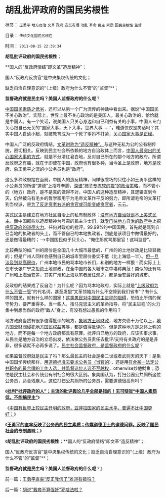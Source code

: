 # 胡乱批评政府的国民劣根性

标签： `王勇平` `地方自治` `文革` `政府` `造反有理` `动乱` `革命` `民主` `素质` `国民劣根性` `监督` 

目录： `传统文化国民劣根性`

时间： `2011-08-15 22:39:34`

**胡乱批评政府的国民劣根性**；

**国人的“反政府情结”即文革“造反精神”；

国人“反政府反贪官”是中央集权传统的文化；

缺乏自治自理意识的“（上级）政府为什么不管”的“监督”**；

**监督政府就是民主吗？美国人监督政府的什么呢**？

[中国国民素质之低劣](../../../2011/8/13/批评“批评政府的人”.md)，还可以从另一个广为流传的神话中看出来。据说“中国国民不关心政治”。实际上，世界上最不关心政治的是美国人，最关心政治的，恰恰就是中国人。有一个笑话，说美国人只关心身边和自已利益有关的小事，中国人专门关心跟自已无关的“国家大事，天下大事，世界大事……”，难道仅仅是笑话吗？其实中国人自幼小起，就被教育成为一个死了爹妈不打紧，[关心国家大事是正经](../../../2009/9/27/无私的爱仆主义和有私的爱国.md)。

中国人广泛的反政府情结，[文革时称为“造反精神”，](http://darthvad123.wordpress.com/2011/04/11/%E7%A7%91%E5%AD%A6%E7%9A%84%E5%8F%91%E5%B1%95%E8%A7%82/)与这种无私为公的公有制传统，密切相关。反映到民主社会所依赖的地方自治政体上而言，[中国人最突出的关心国家大事的方式](../../../2010/4/16/中国人的参政议政意识世界第一，从娃娃抓起！.md)，就是不分清红皂白地，反对自已所在的那个地方的政府。所谓反政府之有趣，就在于即使在中国，政府也有很多种，当今圣上是政府，地方是政府，象王勇平之流的小公务员也是“政府”。

这么多种政府摆在面前，中国人的造反精神，同样很乖巧的只往小如王勇平这样的小公务员的所谓“道德”上招呼拳脚，[深谙“柿子专拣软的捏”的政治策略](../../../2009/8/25/柿子宜拣软的捏.md)，而不管小的（地方）政府，是不是真的做得不对。中国人的这种造反精神，其逻辑直到今天，仍然被乌有毛乡的哲学家用于为毛帝文革作平反的努力，即所谓毛帝的文革打到当权派，是[为了反走资老右派的贪官或可能变成贪官者](../../../2009/7/3/看看毛主席是怎样发动文革反腐的.md)，云云。

美式民主是建立在地方社区自治上的私有制政体；[没有地方自治就谈不上美式民主](../../../2011/3/16/美国的户籍制度和民粹运动.md)。而中国那些以造反精神为号召的民主斗士们，就[专门往地方自治的政府手上招呼反政府的道德火力](../../../2010/4/16/朋党相援之“你是咱们一伙的吗”.md)。任何对政府的批评，99.99%的中国国民，首先就是骂到自已当地的执政者的头上，而不管自已的本地执政者，到底是该项目中做得最好的，还是做得最糟的；——>中国国民似乎只关心，“俺住那就骂那里官！这叫监督”。

比较典型的如广州的房价是全国几十大城市最低的，广州的的土地财政是比较轻微的；但是广州人同样会感到自已的城市里房价委实不低（比上海低一半）。[但一旦涉及到骂高房价](../../../2009/7/18/为什么商品房市场确实不存在腐败.md)，广州本地市民的骂本地市长们，和别的地方一样狠！而实际上上任市长张广宁之拒绝土地财政，在全中国的各大城市之中堪称典范！类似的还有骂广州和上海治安差，其实广州和上海以笔者居住观之，都是治安最好的城市。

反政府的结果成了反自治！为什么呢？因为骂本地政府，实际上就是“[上级政府为什么不管一管](http://blog.sina.com.cn/s/blog_5563a64d0100gfpk.html)”的代名词，甚至发狠“文革领袖为什么不空降到我们省市”？有什么样的国民，就有什么样的国家！[这类愚民对中国民主进程的阻碍](../../../2010/1/14/两种传统民间势力博羿阻尼民主进程.md)，恐怕比所谓的保守势力，要严重得多。当一些人，按马克思主义的革命指导，将“民主进程”的火力集中到想当然的政府“敌人”身上，有没有想过愚民的作用吗？

地方政府当然有很多值得批评的地方，[象地方土地财政](../../../2008/7/4/三个坏蛋政策博羿老百姓承受高房价危机全部代价.md)，地方欠债十万亿以上，[地方国营财阀侵犯地方国民权益等等](../../../2008/6/28/推恩令瓦解地方土地财政，结束高房价.md)，都是值得批评的。但是这种地方是总体上称的地方，而不是每一个地方政府都具有原罪。批评自已地方的政府，应该实事求事。从民主是地方自治的立场出发，依法依公务员责任去批评/支持有关政府的是是非非，很多话就不必再多说了。[民主社会监督政府，是监督政府的什么呢](../../../2010/9/13/中国特色的舆论监督.md)？

如果监督政府就是民主了吗？那么最民主的社会是秦二世或者武则天的天下！是象中国国学传统那样，[用道德标准去要求公务员（当官的](../../../2010/7/21/不要搞道德“治法”.md)），还是用[符合某一法定公共职务的最合适的工作人选，并监督这位人选不至越权](../../../2009/12/6/公务员，即公共服务从业员.md)，otherwise炒他鱿鱼；恐怕是民主社会和传统公有制社会的很大区别。象美国认为，打扫公园公共厕所这位公务员，适合残疾人。这位打扫公共厕所的公务员，需要道德很高尚吗？

《[**批判“批评政府的人”；主流的批评舆论几乎全部是错的！无可辩驳“中国人素质低，不能搞民主”**](../../../2011/8/13/批评“批评政府的人”.md)》

《[中国有世界上较民主开明的政府，亚非拉国家的民主水平，普遍不比中国更好；](../../../2011/8/13/中国在世界上相对民主和开明.md)》

《[**王勇平的直率反映了公务员的民主素质；传媒道德卫士的道德问罪，反映了国民社会的专制愚昧；**](../../../2011/8/15/王勇平直率“反正我信了”难道有错吗？.md)》

《**胡乱批评政府的国民劣根性**；**国人的“反政府情结”即文革“造反精神”；

国人“反政府反贪官”是中央集权传统的文化；缺乏自治自理意识的“（上级）政府为什么不管”的“监督”**；

**监督政府就是民主吗？美国人监督政府的什么呢**？》



前一篇：[王勇平直率“反正我信了”难道有错吗？](../../../2011/8/15/王勇平直率“反正我信了”难道有错吗？.md)

后一篇：[胡说&quot;戴套不算强奸&quot;犯啥法啦？](../../../2011/8/15/胡说戴套不算强奸犯啥法啦？.md)